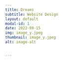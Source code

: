 ```yaml
---
title: Dreams
subtitle: Website Design
layout: default
modal-id: 1
date: 2022-09-15
img: image_y.jpeg
thumbnail: image_y.jpeg
alt: image-alt


---
```

